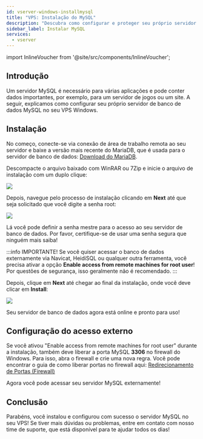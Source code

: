 ```yaml
---
id: vserver-windows-installmysql
title: "VPS: Instalação do MySQL"
description: "Descubra como configurar e proteger seu próprio servidor de banco de dados MySQL em um VPS Windows para um gerenciamento de dados confiável → Saiba mais agora"
sidebar_label: Instalar MySQL
services:
  - vserver
---
```


import InlineVoucher from '@site/src/components/InlineVoucher';


## Introdução

Um servidor MySQL é necessário para várias aplicações e pode conter dados importantes, por exemplo, para um servidor de jogos ou um site. A seguir, explicamos como configurar seu próprio servidor de banco de dados MySQL no seu VPS Windows.
<InlineVoucher />

## Instalação

No começo, conecte-se via conexão de área de trabalho remota ao seu servidor e baixe a versão mais recente do MariaDB, que é usada para o servidor de banco de dados: [Download do MariaDB](https://mariadb.org/download/?t=mariadb). 

Descompacte o arquivo baixado com WinRAR ou 7Zip e inicie o arquivo de instalação com um duplo clique: 

![](https://screensaver01.zap-hosting.com/index.php/s/aPZn6jmLK5NZybW/preview)

Depois, navegue pelo processo de instalação clicando em **Next** até que seja solicitado que você digite a senha root:

![](https://screensaver01.zap-hosting.com/index.php/s/gMrr8aHEM2eAG22/preview)

Lá você pode definir a senha mestre para o acesso ao seu servidor de banco de dados. Por favor, certifique-se de usar uma senha segura que ninguém mais saiba!

:::info
IMPORTANTE! Se você quiser acessar o banco de dados externamente via Navicat, HeidiSQL ou qualquer outra ferramenta, você precisa ativar a opção **Enable access from remote machines for root user**! Por questões de segurança, isso geralmente não é recomendado.
:::

Depois, clique em **Next** até chegar ao final da instalação, onde você deve clicar em **Install**:

![](https://screensaver01.zap-hosting.com/index.php/s/qYT3rrDrcXRb4gc/preview)

Seu servidor de banco de dados agora está online e pronto para uso!

## Configuração do acesso externo

Se você ativou "Enable access from remote machines for root user" durante a instalação, também deve liberar a porta MySQL **3306** no 
firewall do Windows. Para isso, abra o firewall e crie uma nova regra.
Você pode encontrar o guia de como liberar portas no firewall aqui:
[Redirecionamento de Portas (Firewall)](vserver-windows-port.md)

Agora você pode acessar seu servidor MySQL externamente!



## Conclusão

Parabéns, você instalou e configurou com sucesso o servidor MySQL no seu VPS! Se tiver mais dúvidas ou problemas, entre em contato com nosso time de suporte, que está disponível para te ajudar todos os dias! 

<InlineVoucher />